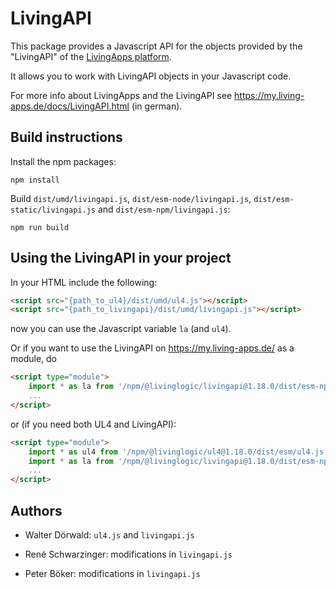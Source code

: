 # LivingAPI

This package provides a Javascript API for the objects provided by the
"LivingAPI" of the [LivingApps platform](https://www.living-apps.de/).

It allows you to work with LivingAPI objects in your Javascript code.

For more info about LivingApps and the LivingAPI see
https://my.living-apps.de/docs/LivingAPI.html (in german).


## Build instructions

Install the npm packages:

```
npm install
```

Build `dist/umd/livingapi.js`, `dist/esm-node/livingapi.js`,
`dist/esm-static/livingapi.js` and `dist/esm-npm/livingapi.js`:

```
npm run build
```


## Using the LivingAPI in your project

In your HTML include the following:

```html
<script src="{path_to_ul4}/dist/umd/ul4.js"></script>
<script src="{path_to_livingapi}/dist/umd/livingapi.js"></script>
```

now you can use the Javascript variable `la` (and `ul4`).

Or if you want to use the LivingAPI on https://my.living-apps.de/ as a module,
do

```html
<script type="module">
	import * as la from '/npm/@livinglogic/livingapi@1.18.0/dist/esm-npm/livingapi.js';
	...
</script>
```

or (if you need both UL4 and LivingAPI):

```html
<script type="module">
	import * as ul4 from '/npm/@livinglogic/ul4@1.18.0/dist/esm/ul4.js';
	import * as la from '/npm/@livinglogic/livingapi@1.18.0/dist/esm-npm/livingapi.js';
	...
</script>
```

## Authors

- Walter Dörwald: `ul4.js` and `livingapi.js`

- René Schwarzinger: modifications in `livingapi.js`

- Peter Böker: modifications in `livingapi.js`
